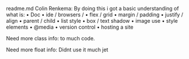 readme.md
Colin Renkema: 
By doing this i got a basic understanding of what is:
• Doc
• ide / browsers / 
• flex / grid
• margin / padding
• justify / align
• parent / child
• list style
• box / text shadow
• image use
• style elements
• @media
• version control
• hosting a site

Need more class info: to much code.

Need more float info: Didnt use it much jet